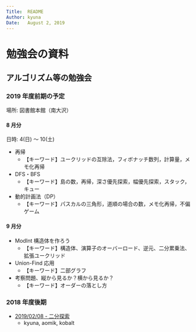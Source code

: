 ```yaml
---
Title:  README
Author: kyuna
Date:   August 2, 2019
---
```


# 勉強会の資料

## アルゴリズム等の勉強会

### 2019 年度前期の予定

場所: 図書館本館（南大沢）

#### 8 月分

日時: 4(日) 〜 10(土)

-   再帰
    -   【キーワード】ユークリッドの互除法，フィボナッチ数列，計算量，メモ化再帰
-   DFS・BFS
    -   【キーワード】島の数，再帰，深さ優先探索，幅優先探索，スタック，キュー
-   動的計画法（DP）
    -   【キーワード】パスカルの三角形，道順の場合の数，メモ化再帰，不偏ゲーム

#### 9 月分

-   ModInt 構造体を作ろう
    -   【キーワード】構造体、演算子のオーバーロード、逆元、二分累乗法、拡張ユークリッド
-   Union-Find 応用
    -   【キーワード】二部グラフ
-   考察問題、縦から見るか？横から見るか？
    -   【キーワード】オーダーの落とし方

### 2018 年度後期

-   [2019/02/08 - 二分探索](./notes/190208_二分探索.md)
    -   kyuna, aomik, kobalt
